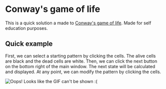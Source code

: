 # Conway's game of life

This is a quick solution a made to [Conway's game of life](https://en.wikipedia.org/wiki/Conway%27s_Game_of_Life). Made for self education purposes.

## Quick example

First, we can select a starting pattern by clicking the cells. The alive cells are black and the dead cells are white. Then, we can click the next button on the bottom right of the
main window. The next state will be calculated and displayed. At any point, we can modify the pattern by clicking the cells.

![Oops! Looks like the GIF can't be shown :(](https://media.giphy.com/media/ZvSunitvCgBZTbIwqd/giphy.gif)
